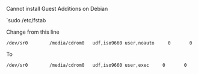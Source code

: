 Cannot install Guest Additions on Debian

`sudo /etc/fstab  

Change from this line  
```
/dev/sr0        /media/cdrom0   udf,iso9660 user,noauto     0       0
```

To
```
/dev/sr0        /media/cdrom0   udf,iso9660 user,exec     0       0
```
